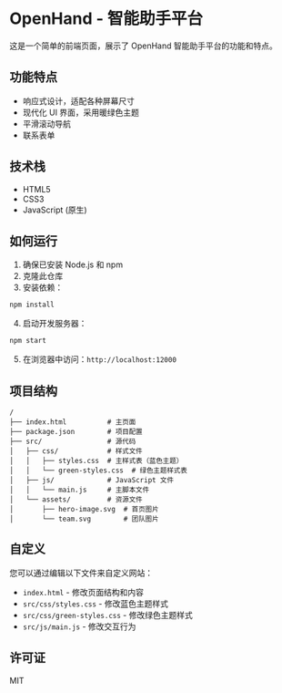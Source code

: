 # OpenHand - 智能助手平台

这是一个简单的前端页面，展示了 OpenHand 智能助手平台的功能和特点。

## 功能特点

- 响应式设计，适配各种屏幕尺寸
- 现代化 UI 界面，采用暖绿色主题
- 平滑滚动导航
- 联系表单

## 技术栈

- HTML5
- CSS3
- JavaScript (原生)

## 如何运行

1. 确保已安装 Node.js 和 npm
2. 克隆此仓库
3. 安装依赖：

```bash
npm install
```

4. 启动开发服务器：

```bash
npm start
```

5. 在浏览器中访问：`http://localhost:12000`

## 项目结构

```
/
├── index.html          # 主页面
├── package.json        # 项目配置
├── src/                # 源代码
│   ├── css/            # 样式文件
│   │   ├── styles.css  # 主样式表（蓝色主题）
│   │   └── green-styles.css  # 绿色主题样式表
│   ├── js/             # JavaScript 文件
│   │   └── main.js     # 主脚本文件
│   └── assets/         # 资源文件
│       ├── hero-image.svg  # 首页图片
│       └── team.svg        # 团队图片
```

## 自定义

您可以通过编辑以下文件来自定义网站：

- `index.html` - 修改页面结构和内容
- `src/css/styles.css` - 修改蓝色主题样式
- `src/css/green-styles.css` - 修改绿色主题样式
- `src/js/main.js` - 修改交互行为

## 许可证

MIT